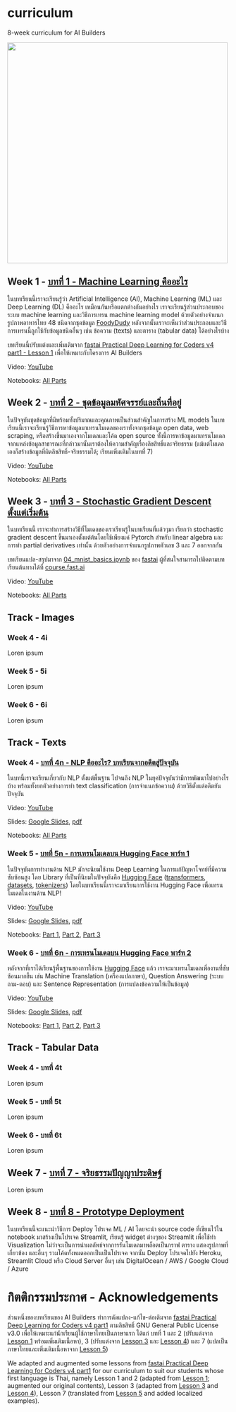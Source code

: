 # curriculum
8-week curriculum for AI Builders

<img src="https://github.com/ai-builders/curriculum/raw/main/images/curriculum.png" width="500">

## Week 1 - [บทที่ 1 - Machine Learning คืออะไร](https://github.com/ai-builders/curriculum/blob/main/notebooks/01_ml_what.ipynb)

ในบทเรียนนี้เราจะเรียนรู้ว่า Artificial Intelligence (AI), Machine Learning (ML) และ Deep Learning (DL) คืออะไร เหมือนกันหรือแตกต่างกันอย่างไร เราจะเรียนรู้ส่วนประกอบของระบบ machine learning และวิธีการเทรน machine learning model ด้วยตัวอย่างจำแนกรูปภาพอาหารไทย 48 ชนิดจากชุดข้อมูล [FoodyDudy](https://github.com/GemmyTheGeek/FoodyDudy) หลังจากนั้นเราจะเห็นว่าส่วนประกอบและวิธีการเทรนนี้ถูกใช้กับข้อมูลชนิดอื่นๆ เช่น ข้อความ (texts) และตาราง (tabular data) ได้อย่างไรบ้าง

บทเรียนนี้ปรับแต่งและเพิ่มเติมจาก [fastai Practical Deep Learning for Coders v4 part1 - Lesson 1](https://course.fast.ai/videos/?lesson=1) เพื่อให้เหมาะกับโครงการ AI Builders

Video: [YouTube]()

Notebooks: [All Parts](notebooks/01_ml_what.ipynb)

## Week 2 - [บทที่ 2 - ชุดข้อมูลมหัศจรรย์และถิ่นที่อยู่](https://github.com/ai-builders/curriculum/blob/main/notebooks/02_fantastic_datasets.ipynb)

ในปัจจุบันชุดข้อมูลที่มีพร้อมทั้งปริมาณและคุณภาพเป็นส่วนสำคัญในการสร้าง ML models ในบทเรียนนี้เราจะเรียนรู้วิธีการหาข้อมูลมาเทรนโมเดลของเราทั้งจากชุดข้อมูล open data, web scraping, หรือสร้างขึ้นมาเองจากโมเดลและโค้ด open source ทั้งนี้การหาข้อมูลมาเทรนโมเดลจากแหล่งข้อมูลสาธารณะที่กล่าวมานั้นเราต้องให้ความสำคัญเรื่องลิขสิทธิ์และจริยธรรม (แม้แต่โมเดลเองก็สร้างข้อมูลที่ผิดลิขสิทธิ์-จริยธรรมได้; เรียนเพิ่มเติมในบทที่ 7)

Video: [YouTube]()

Notebooks: [All Parts](notebooks/02_fantastic_datasets.ipynb)

## Week 3 - [บทที่ 3 - Stochastic Gradient Descent ตั้งแต่เริ่มต้น](https://github.com/ai-builders/curriculum/blob/main/notebooks/03_sgd_from_scratch.ipynb)

ในบทเรียนนี้ เราจะทำการสร้างวิธีที่โมเดลของเราเรียนรู้ในบทเรียนที่แล้วๆมา เรียกว่า stochastic gradient descent ขึ้นมาเองตั้งแต่ต้นโดยใช้เพียงแค่ Pytorch สำหรับ linear algebra และการทำ partial derivatives เท่านั้น ด้วยตัวอย่างการจำแนกรูปภาพตัวเลข 3 และ 7 ออกจากกัน

บทเรียนแปล-สรุปมาจาก [04_mnist_basics.ipynb](https://github.com/fastai/fastbook/blob/master/04_mnist_basics.ipynb) ของ [fastai](https://course.fast.ai/) ผู้ที่สนใจสามารถไปติดตามบทเรียนต้นทางได้ที่ [course.fast.ai](https://course.fast.ai/)

Video: [YouTube]()

Notebooks: [All Parts](notebooks/03_sgd_from_scratch.ipynb)

## Track - Images

### Week 4 - 4i

Loren ipsum

### Week 5 - 5i

Loren ipsum

### Week 6 - 6i

Loren ipsum

## Track - Texts

### Week 4 - [บทที่ 4n - NLP คืออะไร? บทเรียนจากอดีตสู่ปัจจุบัน](https://docs.google.com/presentation/d/1jXdjU0LqgIzpbfqy8pqI8-zJUc16_0EY8iiAgxcHMyc/edit?usp=sharing)

ในบทนี้เราจะเรียนเกี่ยวกับ NLP ตั้งแต่พื้นฐาน ไปจนถึง NLP ในยุคปัจจุบันว่ามีการพัฒนาไปอย่างไรบ้าง พร้อมทั้งยกตัวอย่างการทำ text classification (การจำแนกข้อความ) ด้วยวิธีตั้งแต่อดีตยันปัจจุบัน

Video: [YouTube]()

Slides: [Google Slides](https://docs.google.com/presentation/d/1jXdjU0LqgIzpbfqy8pqI8-zJUc16_0EY8iiAgxcHMyc/edit?usp=sharing), [pdf](https://github.com/ai-builders/curriculum/blob/main/notebooks/04n_nlp_intro.pdf)

Notebooks: [All Parts](notebooks/04n_NLP_Thai_Text_Classification.ipynb)

### Week 5 - [บทที่ 5n - การเทรนโมเดลบน Hugging Face พาร์ท 1](https://docs.google.com/presentation/d/1KFzS5iL4pi-XV_QxtP9G0sxSSy0PqXvuKsDLSPDhZtA/edit?usp=sharing)

ในปัจจุบันการทำงานด้าน NLP มักจะนิยมใช้งาน Deep Learning ในการแก้ปัญหาโจทย์ที่มีความซับซ้อนสูง โดย Library ที่เป็นที่นิยมในปัจจุบันคือ [Hugging Face](https://huggingface.co/) ([transformers](https://github.com/huggingface/transformers/), [datasets](https://github.com/huggingface/datasets), [tokenizers](https://github.com/huggingface/tokenizers)) โดยในบทเรียนนี้เราจะมาเรียนการใช้งาน Hugging Face เพื่อเทรนโมเดลในงานด้าน NLP!

Video: [YouTube]()

Slides: [Google Slides](https://docs.google.com/presentation/d/1KFzS5iL4pi-XV_QxtP9G0sxSSy0PqXvuKsDLSPDhZtA/edit?usp=sharing), [pdf](https://github.com/ai-builders/curriculum/blob/main/notebooks/05n_nlp_finetuning_part1.pdf)

Notebooks: [Part 1](notebooks/05n_NLP_on_HF_01.ipynb), [Part 2](notebooks/05n_NLP_on_HF_02.ipynb), [Part 3](notebooks/05n_NLP_on_HF_03.ipynb)

### Week 6 - [บทที่ 6n - การเทรนโมเดลบน Hugging Face พาร์ท 2](https://docs.google.com/presentation/d/1lpnF9ZteWukd5RVBmf1mN9ZKaUoxhNByD0rTAeEqp00/edit?usp=sharing)

หลังจากที่เราได้เรียนรู้พื้นฐานของการใช้งาน [Hugging Face](https://huggingface.co/) แล้ว เราจะมาเทรนโมเดลเพื่องานที่ซับซ้อนมากขึ้น เช่น Machine Translation (เครื่องแปลภาษา), Question Answering (ระบบถาม-ตอบ) และ Sentence Representation (การแปลงข้อความให้เป็นข้อมูล)

Video: [YouTube]()

Slides: [Google Slides](https://docs.google.com/presentation/d/1lpnF9ZteWukd5RVBmf1mN9ZKaUoxhNByD0rTAeEqp00/edit?usp=sharing), [pdf](https://github.com/ai-builders/curriculum/blob/main/notebooks/06n_nlp_finetuning_part2.pdf)

Notebooks: [Part 1](notebooks/06n_Machine_Translation.ipynb), [Part 2](notebooks/06n_Question_Answering.ipynb), [Part 3](notebooks/06n_Sentence_Representation.ipynb)


## Track - Tabular Data

### Week 4 - บทที่ 4t

Loren ipsum

### Week 5 - บทที่ 5t

Loren ipsum

### Week 6 - บทที่ 6t

Loren ipsum

## Week 7 - [บทที่ 7 - จริยธรรมปัญญาประดิษฐ์]()

Loren ipsum

## Week 8 - [บทที่ 8 - Prototype Deployment]()

ในบทเรียนนี้จะแนะนำวิธีการ Deploy โปรเจค ML / AI โดยจะนำ source code ที่เขียนไว้ใน notebook มาสร้างเป็นโปรเจค Streamlit, เรียนรู้ widget ต่างๆของ Streamlit เพื่อใช้ทำ Visualization ไม่ว่าจะเป็นการนำผลลัพธ์จากการรันโมเดลมาพล็อตเป็นกราฟ ตาราง แสดงรูปภาพที่เกี่ยวข้อง และอื่นๆ รวมโค้ดทั้งหมดออกเป็นเป็นโปรเจค จากนั้น Deploy โปรเจคไปยัง Heroku, Streamlit Cloud หรือ Cloud Server อื่นๆ เช่น DigitalOcean / AWS / Google Cloud / Azure 

# กิตติกรรมประกาศ - Acknowledgements

ส่วนหนึ่งของบทเรียนของ AI Builders ทำการดัดแปลง-แก้ไข-ต่อเติมจาก [fastai Practical Deep Learning for Coders v4 part1](https://course.fast.ai/) ตามลิขสิทธิ์ GNU General Public License v3.0 เพื่อให้เหมาะแก่นักเรียนผู้ใช้ภาษาไทยเป็นภาษาแรก ได้แก่ บทที่ 1 และ 2 (ปรับแต่งจาก [Lesson 1](https://course.fast.ai/videos/?lesson=1) พร้อมเพิ่มเติมเนื้อหา), 3 (ปรับแต่งจาก [Lesson 3](https://course.fast.ai/videos/?lesson=4) และ [Lesson 4](https://course.fast.ai/videos/?lesson=4)) และ 7 (แปลเป็นภาษาไทยและเพิ่มเติมเนื้อหาจาก [Lesson 5](https://course.fast.ai/videos/?lesson=5))

We adapted and augmented some lessons from [fastai Practical Deep Learning for Coders v4 part1](https://course.fast.ai/) for our curriculum to suit our students whose first language is Thai, namely Lesson 1 and 2 (adapted from [Lesson 1](https://course.fast.ai/videos/?lesson=1); augmented our original contents), Lesson 3 (adapted from [Lesson 3](https://course.fast.ai/videos/?lesson=4) and [Lesson 4](https://course.fast.ai/videos/?lesson=4)), Lesson 7 (translated from [Lesson 5](https://course.fast.ai/videos/?lesson=5) and added localized examples).
